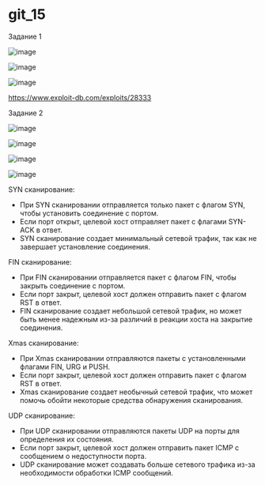 # git_15
Задание 1

![image](https://github.com/user-attachments/assets/53fdcb86-9e64-485a-988a-3372f0394c80)

![image](https://github.com/user-attachments/assets/30d6668b-2077-454e-9817-155485a775e3)

![image](https://github.com/user-attachments/assets/46561549-cd69-420c-b420-3082e26787d1)

https://www.exploit-db.com/exploits/28333


Задание 2

![image](https://github.com/user-attachments/assets/6389a3da-a62b-49f2-99ad-cf0d16c1cc43)

![image](https://github.com/user-attachments/assets/d26d8317-fbe6-4766-bd31-fd8bf3c608dd)

![image](https://github.com/user-attachments/assets/ef6c3cee-59d2-4316-bfbd-7d680162ce1e)

![image](https://github.com/user-attachments/assets/a5b9937e-097d-4f59-84c5-d1797ce6f1d0)


SYN сканирование:
- При SYN сканировании отправляется только пакет с флагом SYN, чтобы установить соединение с портом.
- Если порт открыт, целевой хост отправляет пакет с флагами SYN-ACK в ответ.
- SYN сканирование создает минимальный сетевой трафик, так как не завершает установление соединения.

FIN сканирование:
- При FIN сканировании отправляется пакет с флагом FIN, чтобы закрыть соединение с портом.
- Если порт закрыт, целевой хост должен отправить пакет с флагом RST в ответ.
- FIN сканирование создает небольшой сетевой трафик, но может быть менее надежным из-за различий в реакции хоста на закрытие соединения.

Xmas сканирование:
- При Xmas сканировании отправляются пакеты с установленными флагами FIN, URG и PUSH.
- Если порт закрыт, целевой хост должен отправить пакет с флагом RST в ответ.
- Xmas сканирование создает необычный сетевой трафик, что может помочь обойти некоторые средства обнаружения сканирования.

UDP сканирование:
- При UDP сканировании отправляются пакеты UDP на порты для определения их состояния.
- Если порт закрыт, целевой хост должен отправить пакет ICMP с сообщением о недоступности порта.
- UDP сканирование может создавать больше сетевого трафика из-за необходимости обработки ICMP сообщений.		

		
